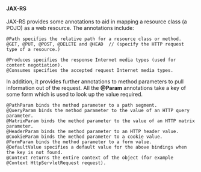 #### JAX-RS




JAX-RS provides some annotations to aid in mapping a resource class (a POJO) as a web resource. The annotations include:

    @Path specifies the relative path for a resource class or method.
    @GET, @PUT, @POST, @DELETE and @HEAD  // (specify the HTTP request type of a resource.)
    
    @Produces specifies the response Internet media types (used for content negotiation).
    @Consumes specifies the accepted request Internet media types.
In addition, it provides further annotations to method parameters to pull information out of the request. 
All the **@Param** annotations take a key of some form which is used to look up the value required.
    
    @PathParam binds the method parameter to a path segment.
    @QueryParam binds the method parameter to the value of an HTTP query parameter.
    @MatrixParam binds the method parameter to the value of an HTTP matrix parameter.
    @HeaderParam binds the method parameter to an HTTP header value.
    @CookieParam binds the method parameter to a cookie value.
    @FormParam binds the method parameter to a form value.
    @DefaultValue specifies a default value for the above bindings when the key is not found.
    @Context returns the entire context of the object (for example @Context HttpServletRequest request).

